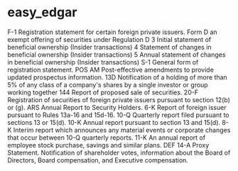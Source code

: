easy_edgar
==========
F-1	Registration statement for certain foreign private issuers.
Form D	an exempt offering of securities under Regulation D
3	Initial statement of beneficial ownership (Insider transactions)
4	Statement of changes in beneficial ownership (Insider transactions)
5	Annual statement of changes in beneficial ownership (Insider transactions)
S-1	General form of registration statement.
POS AM	Post-effective amendments to provide updated prospectus information.
13D	Notification of a holding of more than 5% of any class of a company's shares by a single investor or group working together
144	Report of proposed sale of securities.
20-F	Registration of securities of foreign private issuers pursuant to section 12(b) or (g).
ARS	Annual Report to Security Holders.
6-K	Report of foreign issuer pursuant to Rules 13a-16 and 15d-16.
10-Q	Quarterly report filed pursuant to sections 13 or 15(d).
10-K	Annual report pursuant to section 13 and 15(d).
8-K	Interim report which announces any material events or corporate changes that occur between 10-Q quarterly reports.
11-K	An annual report of employee stock purchase, savings and similar plans.
DEF 14-A	Proxy Statement. Notification of shareholder votes, information about the Board of Directors, Board compensation, and Executive compensation.

